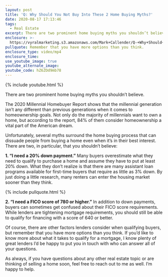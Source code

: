 ```yaml
---
layout: post
title: 'Q: Why Should You Not Buy Into These 2 Home Buying Myths?'
date: 2020-08-17 17:13:46
tags:
  - Real Estate
excerpt: There are two prominent home buying myths you shouldn’t believe.
enclosure: >-
  https://vyralmarketing.s3.amazonaws.com/Mark+Callender/Q-+Why+Should+You+Not+Buy+Into+These+2+Home+Buying+Myths_.mp4
pullquote: Remember that you have more options than you think.
enclosure_type: video/mp4
enclosure_time:
use_youtube_image: true
youtube_alternate_image:
youtube_code: hZ6ZOd9mb78
---
```


{% include youtube.html %}

There are two prominent home buying myths you shouldn’t believe.&nbsp;

The 2020 Millennial Homebuyer Report shows that the millennial generation isn’t any different than previous generations when it comes to homeownership goals. Not only do the majority of millennials want to own a home, but according to the report, 84% of them consider homeownership a vital part of the American dream.&nbsp;

Unfortunately, several myths surround the home buying process that can dissuade people from buying a home even when it’s in their best interest. There are two, in particular, that you shouldn’t believe:

**1\. “I need a 20% down payment.”** Many buyers overestimate what they need to qualify to purchase a home and assume they have to put at least 20% down. What they don’t realize is that there are many assistant loan programs available for first-time buyers that require as little as 3% down. By just doing a little research, many renters can enter the housing market sooner than they think.&nbsp;

{% include pullquote.html %}

**2\. “I need a FICO score of 780 or higher.”** In addition to down payments, buyers can sometimes get confused about their FICO score requirements. While lenders are tightening mortgage requirements, you should still be able to qualify for financing with a score of 640 or better.&nbsp;

Of course, there are other factors lenders consider when qualifying buyers, but remember that you have more options than you think. If you’d like to know more about what it takes to qualify for a mortgage, I know plenty of great lenders I’d be happy to put you in touch with who can answer all of your questions.&nbsp;

As always, if you have questions about any other real estate topic or are thinking of selling a home soon, feel free to reach out to me as well. I’m happy to help.